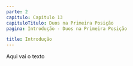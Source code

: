 ```yaml
---
parte: 2
capitulo: Capítulo 13
capituloTitulo: Duos na Primeira Posição
pagina: Introdução - Duos na Primeira Posição

title: Introdução
---
```


Aqui vai o texto